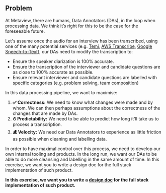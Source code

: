 ## Problem

At Metaview, there are humans, Data Annotators (DAs), in the loop when processing data. We think it’s right for this to be the case for the foreseeable future.

Let's assume once the audio for an interview has been transcribed, using one of the many potential services (e.g. [Temi](https://www.temi.com), [AWS Transcribe](https://aws.amazon.com/transcribe/), [Google Speech-to-Text](https://cloud.google.com/speech-to-text/)), our DAs need to modify the transcription to:

- Ensure the speaker diarization is 100% accurate.
- Ensure the transcription of the interviewer and candidate questions are as close to 100% accurate as possible.
- Ensure relevant interviewer and candidate questions are labelled with specific categories (e.g. problem solving, team composition)

In this data processing pipeline, we want to maximise:

1. **✅ Correctness:** We need to know what changes were made and by whom. We can then perhaps assumptions about the correctness of the changes that are made by DAs.
2. **⏱ Predictability:** We need to be able to predict how long it'll take us to process a transcription.
3. **⛸ Velocity:** We need our Data Annotators to experience as little friction as possible when cleaning and labelling data.

In order to have maximal control over this process, we need to develop our own internal tooling and products. In the long run, we want our DAs to be able to do more cleansing and labelling in the same amount of time.
In this exercise, we want you to write a design doc for the full stack implementation of such product.

**In this exercise, we want you to write a [design doc](https://medium.freecodecamp.org/how-to-write-a-good-software-design-document-66fcf019569c) for the full stack implementation of such product.**
